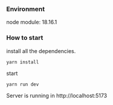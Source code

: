 ### Environment

node module: 18.16.1

### How to start

install all the dependencies.

```bash
yarn install
```

start

```
yarn run dev
```

Server is running in http://localhost:5173
